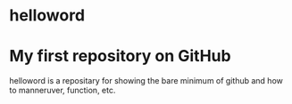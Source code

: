 # helloword
My first repository on GitHub
==============================

helloword is a repositary for showing the bare minimum of github and how to manneruver, function, etc.
